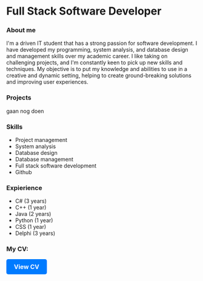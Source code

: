 # Full Stack Software Developer

### About me
I'm a driven IT student that has a strong passion for software development. I have developed my programming, system analysis, and database design and management skills over my academic career. I like taking on challenging projects, and I'm constantly keen to pick up new skills and techniques. My objective is to put my knowledge and abilities to use in a creative and dynamic setting, helping to create ground-breaking solutions and improving user experiences.

### Projects
gaan nog doen

### Skills
- Project management
- System analysis
- Database design
- Database management
- Full stack software development
- Github

### Expierience
- C# (3 years)
- C++ (1 year)
- Java (2 years)
- Python (1 year)
- CSS (1 year)
- Delphi (3 years)

### My CV:

<a href="assests/img/CV.pdf" target="_blank" style="display: inline-block; padding: 10px 20px; font-size: 16px; font-weight: bold; color: white; background-color: #007bff; text-align: center; text-decoration: none; border-radius: 5px;">View CV</a>


